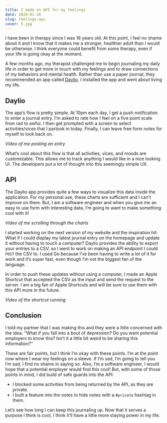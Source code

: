 ```yaml
---
title: I made an API for my feelings
date: 2020-01-26
slug: feelings-api
cover: 5.jpg
---
```


I have been in therapy since I was 18 years old. At this point, I feel no shame about it and I know that it makes me a stronger, healthier adult than I would be otherwise. I think everyone could benefit from some therapy, even if your life is going okay at the moment.

A few months ago, my therapist challenged me to begin journaling my daily life in order to get more in touch with my feelings and to draw connections of my behaviors and mental health. Rather than use a paper journal, they recommended an app called [Daylio](https://daylio.webflow.io). I installed the app and went about living my life.

## Daylio

The app’s flow is pretty simple. At 10pm each day, I get a push notification to enter a journal entry. I’m asked to rate how I feel on a five point scale from rad to awful. I then get prompted with a screen to select activities/vices that I partook in today. Finally, I can leave free form notes for myself to look back on.

*Video of me posting an entry*

What’s cool about this flow is that all activities, vices, and moods are customizable. This allows me to track anything I would like in a nice looking UI. The developers put a lot of thought into this seemingly simple UX.

## API

The Daylio app provides quite a few ways to visualize this data inside the application. For my personal use, these charts are sufficient and I can’t improve on them. But, I am a software engineer and when you give me an easy to use form with interesting data, I’m going to want to make something cool with it!

*Video of me scrolling through the charts*

I started working on the next version of my website and the inspiration hit: What if I could display my latest journal entry on the homepage and update it without having to touch a computer? Daylio provides the ability to export your entries to a CSV, so I went to work on making an API endpoint I could `POST` the CSV to. I used Go because I’ve been having to write a lot of it for work and it’s super fast, even though I’m not the biggest fan of the language.

In order to push these updates without using a computer, I made an Apple Shortcut that accepted the CSV as the input and send the request to the server. I am a big fan of Apple Shortcuts and will be sure to use them with this API more in the future.

*Video of the shortcut running*

## Conclusion

I told my partner that I was making this and they were a little concerned with the idea. “What if you fall into a bout of depression? Do you want potential employers to know this? Isn’t it a little bit weird to be sharing this information?”

These are fair points, but I think I’m okay with these points. I’m at the point now where I wear my feelings on a sleeve. If I’m sad, I’m going to tell you I’m sad, I find no shame in saying so. Also, I’m a software engineer, I would hope that a potential employer would find this cool! But, with some of those points in mind, I did build of safe guards into the API:

- I blocked some activities from being returned by the API, as they are private.
- I built a feature into the notes to hide notes with a `#private` hashtag in them.

Let’s see how long I can keep this journaling up. Now that it serves a purpose I think is cool, I think it’ll have a little more staying power in my life. 